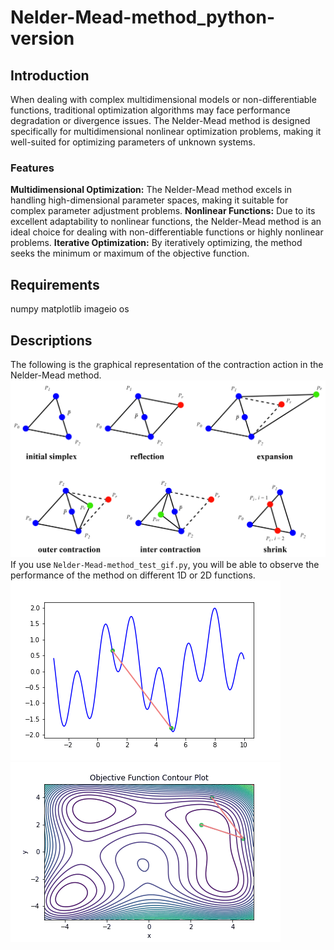 # Nelder-Mead-method_python-version
## Introduction
When dealing with complex multidimensional models or non-differentiable functions, traditional optimization algorithms may face performance degradation or divergence issues. The Nelder-Mead method is designed specifically for multidimensional nonlinear optimization problems, making it well-suited for optimizing parameters of unknown systems.
### Features
**Multidimensional Optimization:** The Nelder-Mead method excels in handling high-dimensional parameter spaces, making it suitable for complex parameter adjustment problems.
**Nonlinear Functions:** Due to its excellent adaptability to nonlinear functions, the Nelder-Mead method is an ideal choice for dealing with non-differentiable functions or highly nonlinear problems.
**Iterative Optimization:** By iteratively optimizing, the method seeks the minimum or maximum of the objective function.
## Requirements
numpy
matplotlib
imageio
os
## Descriptions
The following is the graphical representation of the contraction action in the Nelder-Mead method.
![Graphic Representation of the Nelder-Mead method](https://github.com/yahfou/Nelder-Mead-method_python-version/blob/main/Graphic%20Representation%20of%20the%20Nelder-Mead%20method.png)
If you use ```Nelder-Mead-method_test_gif.py```, you will be able to observe the performance of the method on different 1D or 2D functions.
![1D_iteration_result](test_sample/1D_iteration_result.gif)
![2D_iteration_result](test_sample/2D_iteration_result.gif)
